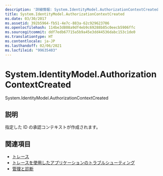 ```yaml
---
description: '詳細情報: System.IdentityModel.AuthorizationContextCreated'
title: System.IdentityModel.AuthorizationContextCreated
ms.date: 03/30/2017
ms.assetid: 392b5964-fb51-4e7c-883a-62c929623706
ms.openlocfilehash: 114be3d808a9df4eb9c69288b85c0eecb5906ffc
ms.sourcegitcommit: ddf7edb67715a5b9a45e3dd44536dabc153c1de0
ms.translationtype: HT
ms.contentlocale: ja-JP
ms.lasthandoff: 02/06/2021
ms.locfileid: "99635403"
---
```

# <a name="systemidentitymodelauthorizationcontextcreated"></a>System.IdentityModel.AuthorizationContextCreated

System.IdentityModel.AuthorizationContextCreated  
  
## <a name="description"></a>説明  

 指定した ID の承認コンテキストが作成されます。  
  
## <a name="see-also"></a>関連項目

- [トレース](index.md)
- [トレースを使用したアプリケーションのトラブルシューティング](using-tracing-to-troubleshoot-your-application.md)
- [管理と診断](../index.md)
